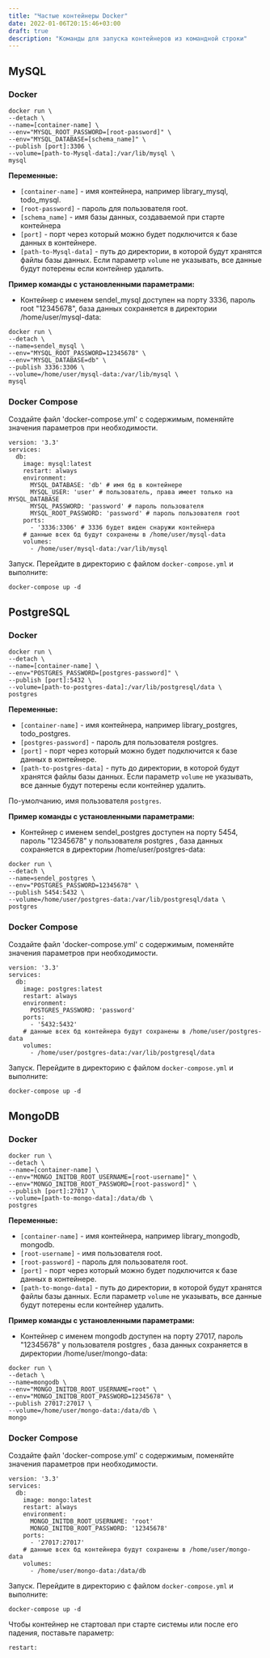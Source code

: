 ```yaml
---
title: "Частые контейнеры Docker"
date: 2022-01-06T20:15:46+03:00
draft: true
description: "Команды для запуска контейнеров из командной строки"
---
```


## MySQL

### Docker

```docker
docker run \
--detach \
--name=[container-name] \
--env="MYSQL_ROOT_PASSWORD=[root-password]" \
--env="MYSQL_DATABASE=[schema_name]" \
--publish [port]:3306 \
--volume=[path-to-Mysql-data]:/var/lib/mysql \
mysql
```

**Переменные:**

- `[container-name]` - имя контейнера, например library_mysql, todo_mysql.
- `[root-password]` - пароль для пользователя root.
- `[schema_name]` - имя базы данных, создаваемой при старте контейнера
- `[port]` - порт через который можно будет подключится к базе данных в контейнере.
- `[path-to-Mysql-data]` - путь до директории, в которой будут хранятся файлы базы данных.
Если параметр `volume` не указывать, все данные будут потерены если контейнер удалить.

**Пример команды с установленными параметрами:**

- Контейнер с именем sendel_mysql доступен на порту 3336,
пароль root "12345678", база данных сохраняется в директории /home/user/mysql-data:

```shell
docker run \
--detach \
--name=sendel_mysql \
--env="MYSQL_ROOT_PASSWORD=12345678" \
--env="MYSQL_DATABASE=db" \
--publish 3336:3306 \
--volume=/home/user/mysql-data:/var/lib/mysql \
mysql
```

### Docker Compose

Создайте файл 'docker-compose.yml' с содержимым, поменяйте значения параметров
при необходимости.

```docker
version: '3.3'
services:
  db:
    image: mysql:latest
    restart: always
    environment:
      MYSQL_DATABASE: 'db' # имя бд в контейнере
      MYSQL_USER: 'user' # пользователь, права имеет только на MYSQL_DATABASE
      MYSQL_PASSWORD: 'password' # пароль пользователя
      MYSQL_ROOT_PASSWORD: 'password' # пароль пользователя root 
    ports:
      - '3336:3306' # 3336 будет виден снаружи контейнера
    # данные всех бд будут сохранены в /home/user/mysql-data
    volumes:
      - /home/user/mysql-data:/var/lib/mysql
```

Запуск. Перейдите в директорию с файлом `docker-compose.yml` и выполните:

```docker
docker-compose up -d
```

## PostgreSQL

### Docker

```docker
docker run \
--detach \
--name=[container-name] \
--env="POSTGRES_PASSWORD=[postgres-password]" \
--publish [port]:5432 \
--volume=[path-to-postgres-data]:/var/lib/postgresql/data \
postgres
```

**Переменные:**

- `[container-name]` - имя контейнера, например library_postgres, todo_postgres.
- `[postgres-password]` - пароль для пользователя postgres.
- `[port]` - порт через который можно будет подключится к базе данных в контейнере.
- `[path-to-postgres-data]` - путь до директории, в которой будут хранятся файлы базы данных.
Если параметр `volume` не указывать, все данные будут потерены если контейнер удалить.

По-умолчанию, имя пользователя `postgres`.

**Пример команды с установленными параметрами:**

- Контейнер с именем sendel_postgres доступен на порту 5454,
пароль "12345678" у пользователя postgres , база данных сохраняется в директории /home/user/postgres-data:

```docker
docker run \
--detach \
--name=sendel_postgres \
--env="POSTGRES_PASSWORD=12345678" \
--publish 5454:5432 \
--volume=/home/user/postgres-data:/var/lib/postgresql/data \
postgres
```

### Docker Compose

Создайте файл 'docker-compose.yml' с содержимым, поменяйте значения параметров
при необходимости.

```docker
version: '3.3'
services:
  db:
    image: postgres:latest
    restart: always
    environment:
      POSTGRES_PASSWORD: 'password'
    ports:
      - '5432:5432'
    # данные всех бд контейнера будут сохранены в /home/user/postgres-data
    volumes:
      - /home/user/postgres-data:/var/lib/postgresql/data
```

Запуск. Перейдите в директорию с файлом `docker-compose.yml` и выполните:

```docker
docker-compose up -d
```

## MongoDB

### Docker
```docker
docker run \
--detach \
--name=[container-name] \
--env="MONGO_INITDB_ROOT_USERNAME=[root-username]" \
--env="MONGO_INITDB_ROOT_PASSWORD=[root-password]" \
--publish [port]:27017 \
--volume=[path-to-mongo-data]:/data/db \
postgres
```

**Переменные:**

- `[container-name]` - имя контейнера, например library_mongodb, mongodb.
- `[root-username]` - имя пользователя root.
- `[root-password]` - пароль для пользователя root.
- `[port]` - порт через который можно будет подключится к базе данных в контейнере.
- `[path-to-mongo-data]` - путь до директории, в которой будут хранятся файлы базы данных.
Если параметр `volume` не указывать, все данные будут потерены если контейнер удалить.

**Пример команды с установленными параметрами:**

- Контейнер с именем mongodb доступен на порту 27017,
пароль "12345678" у пользователя postgres , база данных сохраняется в директории /home/user/mongo-data:

```docker
docker run \
--detach \
--name=mongodb \
--env="MONGO_INITDB_ROOT_USERNAME=root" \
--env="MONGO_INITDB_ROOT_PASSWORD=12345678" \
--publish 27017:27017 \
--volume=/home/user/mongo-data:/data/db \
mongo
```

### Docker Compose

Создайте файл 'docker-compose.yml' с содержимым, поменяйте значения параметров
при необходимости.

```docker
version: '3.3'
services:
  db:
    image: mongo:latest
    restart: always
    environment:
      MONGO_INITDB_ROOT_USERNAME: 'root'
      MONGO_INITDB_ROOT_PASSWORD: '12345678'
    ports:
      - '27017:27017'
    # данные всех бд контейнера будут сохранены в /home/user/mongo-data
    volumes:
      - /home/user/mongo-data:/data/db
```

Запуск. Перейдите в директорию с файлом `docker-compose.yml` и выполните:

```docker
docker-compose up -d
```



Чтобы контейнер не стартовал при старте системы или после его падения, поставьте параметр:

```docker
restart: 



